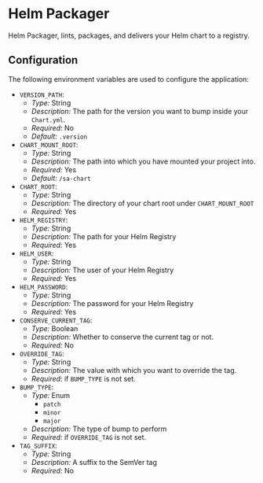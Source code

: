 # Helm Packager

Helm Packager, lints, packages, and delivers your Helm chart to a registry. 

## Configuration

The following environment variables are used to configure the application:

- `VERSION_PATH`:
  - _Type:_ String
  - _Description:_ The path for the version you want to bump inside your `Chart.yml`.
  - _Required:_ No
  - _Default:_ `.version`
- `CHART_MOUNT_ROOT`:
  - _Type:_ String
  - _Description:_ The path into which you have mounted your project into.
  - _Required:_ Yes
  - _Default:_ `/sa-chart`
- `CHART_ROOT`:
  - _Type:_ String
  - _Description:_ The directory of your chart root under `CHART_MOUNT_ROOT`
  - _Required:_ Yes
- `HELM_REGISTRY`:
  - _Type:_ String
  - _Description:_ The path for your Helm Registry
  - _Required:_ Yes
- `HELM_USER`:
  - _Type:_ String
  - _Description:_ The user of your Helm Registry
  - _Required:_ Yes
- `HELM_PASSWORD`:
  - _Type:_ String
  - _Description:_ The password for your Helm Registry
  - _Required:_ Yes
- `CONSERVE_CURRENT_TAG`:
  - _Type:_ Boolean
  - _Description:_ Whether to conserve the current tag or not.
  - _Required:_ No
- `OVERRIDE_TAG`:
  - _Type:_ String
  - _Description:_ The value with which you want to override the tag.
  - _Required:_ if `BUMP_TYPE` is not set.
- `BUMP_TYPE`:
  - _Type:_ Enum
    - `patch`
    - `minor`
    - `major`
  - _Description:_ The type of bump to perform
  - _Required:_ if `OVERRIDE_TAG` is not set.
- `TAG_SUFFIX`:
  - _Type:_ String
  - _Description:_ A suffix to the SemVer tag
  - _Required:_ No
